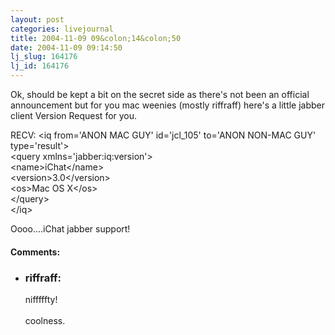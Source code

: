 ```yaml
---
layout: post
categories: livejournal
title: 2004-11-09 09&colon;14&colon;50
date: 2004-11-09 09:14:50
lj_slug: 164176
lj_id: 164176
---
```

Ok, should be kept a bit on the secret side as there's not been an official announcement but for you mac weenies (mostly riffraff) here's a little jabber client Version Request for you.  



RECV: &lt;iq from='ANON MAC GUY' id='jcl_105' to='ANON NON-MAC GUY' type='result'&gt;  
&lt;query xmlns='jabber:iq:version'&gt;  
&lt;name&gt;iChat&lt;/name&gt;  
&lt;version&gt;3.0&lt;/version&gt;  
&lt;os&gt;Mac OS X&lt;/os&gt;  
&lt;/query&gt;  
&lt;/iq&gt;  



Oooo....iChat jabber support!


<div id="comments"><h4>Comments:</h4><div class="lj-comments"><ul>
<li><h3>riffraff: </h3>
<a id="comment-287"></a>
<p>nifffffty!<br>
<br>
coolness.</p>
</li>
</ul></div></div>
